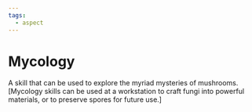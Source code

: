 ```yaml
---
tags:
  - aspect
---
```

# Mycology
A skill that can be used to explore the myriad mysteries of mushrooms. \[Mycology skills can be used at a workstation to craft fungi into powerful materials, or to preserve spores for future use.]